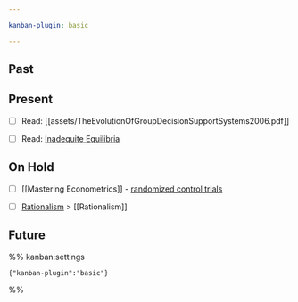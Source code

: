 ```yaml
---

kanban-plugin: basic

---
```


## Past



## Present

- [ ] Read: [[assets/TheEvolutionOfGroupDecisionSupportSystems2006.pdf]]
- [ ] Read: [Inadequite Equilibria](https://equilibriabook.com/inadequacy-and-modesty/)


## On Hold

- [ ] [[Mastering Econometrics]] - [randomized control trials](https://mru.org/courses/mastering-econometrics/how-read-economics-research-papers-randomized-controlled-trials-rcts)
- [ ] [Rationalism](http://www.hpmor.com/chapter/29) > [[Rationalism]]


## Future





%% kanban:settings
```
{"kanban-plugin":"basic"}
```
%%